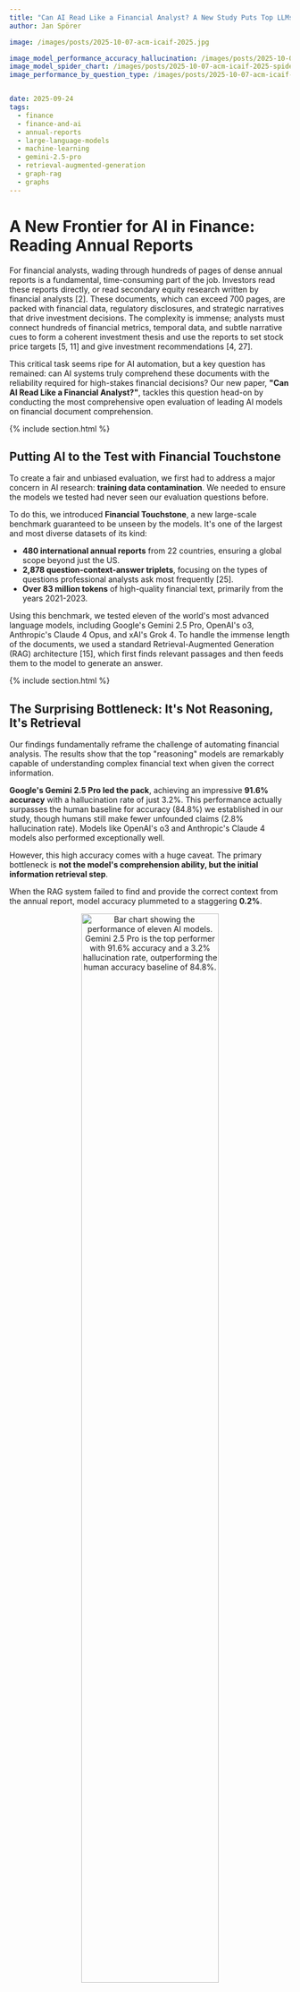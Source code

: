 ```yaml
---
title: "Can AI Read Like a Financial Analyst? A New Study Puts Top LLMs to the Test"
author: Jan Spörer

image: /images/posts/2025-10-07-acm-icaif-2025.jpg

image_model_performance_accuracy_hallucination: /images/posts/2025-10-07-acm-icaif-2025-performance_barchart_sufficient_retrieval.png
image_model_spider_chart: /images/posts/2025-10-07-acm-icaif-2025-spider-chart.png
image_performance_by_question_type: /images/posts/2025-10-07-acm-icaif-2025-accuracy_by_question.png


date: 2025-09-24
tags:
  - finance
  - finance-and-ai
  - annual-reports
  - large-language-models
  - machine-learning
  - gemini-2.5-pro
  - retrieval-augmented-generation
  - graph-rag
  - graphs
---
```


# A New Frontier for AI in Finance: Reading Annual Reports

For financial analysts, wading through hundreds of pages of dense annual reports is a fundamental, time-consuming part of the job. Investors read these reports directly, or read secondary equity research written by financial analysts [2]. These documents, which can exceed 700 pages, are packed with financial data, regulatory disclosures, and strategic narratives that drive investment decisions. The complexity is immense; analysts must connect hundreds of financial metrics, temporal data, and subtle narrative cues to form a coherent investment thesis and use the reports to set stock price targets [5, 11] and give investment recommendations [4, 27].

This critical task seems ripe for AI automation, but a key question has remained: can AI systems truly comprehend these documents with the reliability required for high-stakes financial decisions? Our new paper, **"Can AI Read Like a Financial Analyst?"**, tackles this question head-on by conducting the most comprehensive open evaluation of leading AI models on financial document comprehension.

{% include section.html %}
## Putting AI to the Test with Financial Touchstone

To create a fair and unbiased evaluation, we first had to address a major concern in AI research: **training data contamination**. We needed to ensure the models we tested had never seen our evaluation questions before.

To do this, we introduced **Financial Touchstone**, a new large-scale benchmark guaranteed to be unseen by the models. It's one of the largest and most diverse datasets of its kind:
* **480 international annual reports** from 22 countries, ensuring a global scope beyond just the US.
* **2,878 question-context-answer triplets**, focusing on the types of questions professional analysts ask most frequently [25].
* **Over 83 million tokens** of high-quality financial text, primarily from the years 2021-2023.

Using this benchmark, we tested eleven of the world's most advanced language models, including Google's Gemini 2.5 Pro, OpenAI's o3, Anthropic's Claude 4 Opus, and xAI's Grok 4. To handle the immense length of the documents, we used a standard Retrieval-Augmented Generation (RAG) architecture [15], which first finds relevant passages and then feeds them to the model to generate an answer.

{% include section.html %}
## The Surprising Bottleneck: It's Not Reasoning, It's Retrieval

Our findings fundamentally reframe the challenge of automating financial analysis. The results show that the top "reasoning" models are remarkably capable of understanding complex financial text when given the correct information.

**Google's Gemini 2.5 Pro led the pack**, achieving an impressive **91.6% accuracy** with a hallucination rate of just 3.2%. This performance actually surpasses the human baseline for accuracy (84.8%) we established in our study, though humans still make fewer unfounded claims (2.8% hallucination rate). Models like OpenAI's o3 and Anthropic's Claude 4 models also performed exceptionally well.

However, this high accuracy comes with a huge caveat. The primary bottleneck is **not the model's comprehension ability, but the initial information retrieval step**.

When the RAG system failed to find and provide the correct context from the annual report, model accuracy plummeted to a staggering **0.2%**.

<div style="text-align: center;">
  <img src="{{ page.image_model_performance_accuracy_hallucination }}" alt="Bar chart showing the performance of eleven AI models. Gemini 2.5 Pro is the top performer with 91.6% accuracy and a 3.2% hallucination rate, outperforming the human accuracy baseline of 84.8%." style="width: 70%; height: auto;">
  <p style="text-align: center;">
    <sup>Model Performance (Excluding Retriever Errors). Top reasoning models like Gemini 2.5 Pro achieve accuracy surpassing the human baseline when provided with the correct context.</sup>
  </p>
</div>

Our failure analysis revealed that a shocking **two-thirds (66.5%) of all errors stemmed from the retriever** failing to find the "needle in the haystack" [21]. In contrast, true model comprehension errors accounted for only 3% of failures. This demonstrates that future progress hinges more on solving the challenge of targeted information retrieval than on incremental improvements in model reasoning alone.

<div style="text-align: center;">
  <img src="{{ page.image_performance_by_question_type }}" alt="Stacked bar chart showing that retriever errors are the dominant cause of failure, especially for questions about 'key financials'." style="width: 60%; height: auto;">
  <p style="text-align: center;">
    <sup>Failure analysis by question type. The retriever struggles most with broad questions like "key financials," where information is often scattered across many pages.</sup>
  </p>
</div>

As we have already seen in our prior research [25], models often have low error overlap, offering promising potential for LLM ensembles. LLMs can thus correct each other in some cases. This further strengthens the generative part of RAG pipelines, while making the need for better retrieval even more pressing.

<div style="text-align: center;">
  <img src="{{ page.image_model_spider_chart }}" alt="Multidimensional Performance Comparison of All Models: Each spider chart shows accuracy for industries, years, regions, and overall groundedness (i.e., inverse hallucination rate). Each circle layer is a 25% step." style="width: 60%; height: auto;">
  <p style="text-align: center;">
    <sup>Multidimensional Performance Comparison of All Models: Each spider chart shows accuracy for industries, years, regions, and overall groundedness (i.e., inverse hallucination rate). Each circle layer is a 25% step.</sup>
  </p>
</div>

{% include section.html %}
## Key Insights and Future Directions

Our study provides a clear roadmap for the future of AI in financial analysis.

<ul>
  <li>
    <b>Retrieval is the new frontier.</b> The central challenge isn't asking "Can AI read?" but rather, "Can AI find what it needs to read?". Building better retrievers—perhaps using advanced methods like GraphRAG [12]—is the most critical next step.
  </li>
  <li>
    <b>Reasoning models are essential.</b> There is a significant performance gap between "reasoning" and "non-reasoning" models. The top models deliver a 15+ percentage point uplift in accuracy and are far better at avoiding hallucinations, making them a prerequisite for reliable financial tools.
  </li>
   <li>
    <b>Model ensembling shows promise.</b> We found very low agreement between the different top models. This suggests that production systems could achieve higher reliability by combining the outputs of several diverse models, such as an ensemble of Gemini 2.5 Pro, OpenAI's o3, and Anthropic's Claude Sonnet 4.
  </li>
</ul>

{% include section.html %}
## Conclusion

So, can AI read like a financial analyst? Our research provides a qualified **"yes"**—but only if it's given the right pages. The reasoning capabilities of today's frontier models are largely sufficient for the task.

The evidence is clear: the most direct path to unlocking the next generation of AI in finance is to solve the fundamental challenge of information retrieval. With the accuracy and reliability demonstrated by the top models, AI is poised to enhance trust and transparency in equity research, helping to address long-standing issues of analyst bias and conflicts of interest [20].

To accelerate this effort, we are making the complete Financial Touchstone dataset, evaluation framework, and source code publicly available upon publication.

{% include section.html %}
## Link to the Paper

{% include citation.html lookup="Can Al Read Like a Financial Analyst? A Financial Touchstone for Frontier Language Models Such as Gemini 2.5 Pro, 03, and Grok 4 on Long-Context Annual Report Comprehension" style="rich" %}

{% include section.html %}
## References

[2] Asquith, P., Mikhail, M., & Au, A. (2005). Information Content of Equity Analyst Reports. *Journal of Financial Economics*, 75(2), 245-282.

[4] Barber, B., Lehavy, R., McNichols, M., & Trueman, B. (2001). Can Investors Profit From the Prophets? Security Analyst Recommendations and Stock Returns. *The Journal of Finance*, 56(2), 531-563.

[5] Bonini, S., Zanetti, L., Bianchini, R., & Salvi, A. (2010). Target Price Accuracy in Equity Research. *Journal of Business Finance & Accounting*, 37(9-10), 1177-1217.

[11] Gleason, C., Johnson, B., & Li, H. (2013). Valuation Model Use and the Price Target Performance of Sell-Side Equity Analysts. *Contemporary Accounting Research*, 30(1), 80-115.

[12] Han, H., Shomer, H., Wang, Y., Lei, Y., Guo, K., Hua, Z., Long, B., Liu, H., & Tang, J. (2025). RAG vs. GraphRAG: A Systematic Evaluation and Key Insights. *arXiv*.

[15] Lewis, P., Perez, E., Piktus, A., Petroni, F., Karpukhin, V., Goyal, N., Küttler, H., Lewis, M., Yih, W.-T., Rocktäschel, T., Riedel, S., & Kiela, D. (2020). Retrieval-Augmented Generation for Knowledge-Intensive NLP Tasks. *Advances in Neural Information Processing Systems (NIPS)*, 33, 9459-9474.

[20] Michaely, R., & Womack, K. (1999). Conflict of Interest and the Credibility of Underwriter Analyst Recommendations. *The Review of Financial Studies*, 12(4), 653-686.

[21] Nelson, E., Kollias, G., Das, P., Chaudhury, S., & Dan, S. (2024). Needle in the Haystack for Memory Based Large Language Models. *ICML 2024 Workshop-Next Generation of Sequence Modeling Architectures*.

[25] Pop, A., & Spörer, J. (2025). Identification of the Most Frequently Asked Questions in Financial Analyst Reports to Automate Equity Research Using Llama 3 and GPT-4. *IEEE Swiss Data Science Conference (SDS)*.

[27] Womack, K. (1996). Do Brokerage Analysts' Recommendations Have Investment Value? *The Journal of Finance*, 51(1), 137-167.